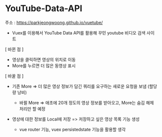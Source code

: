 # YouTube-Data-API

주소 : https://parkjeongwoong.github.io/vuetube/

- Vuex를 이용해서 YouTube Data API를 활용해 꾸민 youtube 비디오 검색 사이트

[ 바뀐 점 ]
- 영상을 클릭하면 영상의 위치로 이동
- More를 누르면 더 많은 동영상 표시

[ 바꿀 점 ]
- 기존 More => 더 많은 영상 정보가 담긴 쿼리를 요구하는 새로운 요청을 보냄 (할당량 낭비)
  - 바뀔 More => 애초에 20개 정도의 영상 정보를 받아오고, More는 숨김 해제 처리만 할 예정

- 영상에 대한 정보를 Local에 저장 => 저장하고 싶은 영상 목록 기능 생성
  - vue router 기능, vuex persistedstate 기능을 활용할 생각
